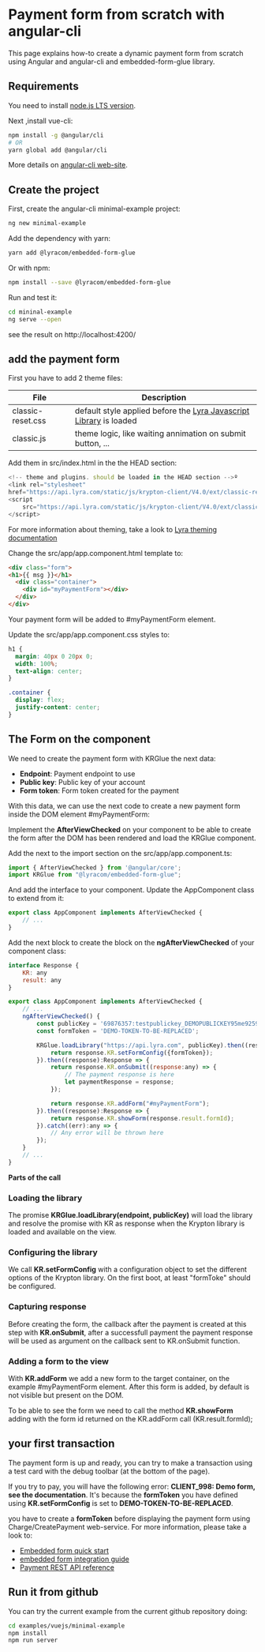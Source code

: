 # Payment form from scratch with angular-cli

This page explains how-to create a dynamic payment form from scratch using
Angular and angular-cli and embedded-form-glue library.

## Requirements

You need to install [node.js LTS version](https://nodejs.org/en/).

Next ,install vue-cli:

```bash
npm install -g @angular/cli
# OR
yarn global add @angular/cli
```

More details on [angular-cli web-site](https://angular.io/guide/quickstart).

## Create the project

First, create the angular-cli minimal-example project:

```sh
ng new minimal-example
```

Add the dependency with yarn:

```bash
yarn add @lyracom/embedded-form-glue
```

Or with npm:

```bash
npm install --save @lyracom/embedded-form-glue
```

Run and test it:

```sh
cd mininal-example
ng serve --open
```

see the result on http://localhost:4200/

## add the payment form

First you have to add 2 theme files:

| File                  | Description
| --------------------- | ---------------------
| classic-reset.css     | default style applied before the [Lyra Javascript Library][JS Link] is loaded
| classic.js            | theme logic, like waiting annimation on submit button, ...

Add them in src/index.html in the the HEAD section:

```javascript
<!-- theme and plugins. should be loaded in the HEAD section -->º
<link rel="stylesheet"
href="https://api.lyra.com/static/js/krypton-client/V4.0/ext/classic-reset.css">
<script
    src="https://api.lyra.com/static/js/krypton-client/V4.0/ext/classic.js">
</script>
```

For more information about theming, take a look to [Lyra theming documentation][JS Themes]

Change the src/app/app.component.html template to:

```html
<div class="form">
<h1>{{ msg }}</h1>
  <div class="container">
    <div id="myPaymentForm"></div>
  </div>
</div>
````

Your payment form will be added to #myPaymentForm element.

Update the src/app/app.component.css styles to:

```css
h1 {
  margin: 40px 0 20px 0;
  width: 100%;
  text-align: center;
}

.container {
  display: flex;
  justify-content: center;
}
```

## The Form on the component

We need to create the payment form with KRGlue the next data:

- **Endpoint**: Payment endpoint to use
- **Public key**: Public key of your account
- **Form token**: Form token created for the payment

With this data, we can use the next code to create a new payment form
inside the DOM element #myPaymentForm:

Implement the **AfterViewChecked** on your component to be able to
create the form after the DOM has been rendered and load the KRGlue
component.

Add the next to the import section on the src/app/app.component.ts:

```js
import { AfterViewChecked } from '@angular/core';
import KRGlue from "@lyracom/embedded-form-glue";
```


And add the interface to your component. Update the AppComponent class to
extend from it:

```js
export class AppComponent implements AfterViewChecked {
    // ...
}
```

Add the next block to create the block on the **ngAfterViewChecked** of
your component class:

```js
interface Response {
    KR: any
    result: any
}

export class AppComponent implements AfterViewChecked {
    // ...
    ngAfterViewChecked() {
        const publicKey = '69876357:testpublickey_DEMOPUBLICKEY95me92597fd28tGD4r5';
        const formToken = 'DEMO-TOKEN-TO-BE-REPLACED';

        KRGlue.loadLibrary("https://api.lyra.com", publicKey).then((response):Response => {
            return response.KR.setFormConfig({formToken});
        }).then((response):Response => {
            return response.KR.onSubmit((response:any) => {
                // The payment response is here
                let paymentResponse = response;
            });

            return response.KR.addForm("#myPaymentForm");
        }).then((response):Response => {
            return response.KR.showForm(response.result.formId);
        }).catch((err):any => {
            // Any error will be thrown here
        });
    }
    // ...
}
```

**Parts of the call**

### Loading the library

The promise **KRGlue.loadLibrary(endpoint, publicKey)** will load the
library and resolve the promise with KR as response when the Krypton library
is loaded and available on the view.

### Configuring the library

We call **KR.setFormConfig** with a configuration object to set the different
options of the Krypton library. On the first boot, at least "formToke"
should be configured.

### Capturing response

Before creating the form, the callback after the payment is created at this
step with **KR.onSubmit**, after a successfull payment the payment response
will be used as argument on the callback sent to KR.onSubmit function.

### Adding a form to the view

With **KR.addForm** we add a new form to the target container, on the
example #myPaymentForm element. After this form is added, by default is not
visible but present on the DOM.

To be able to see the form we need to call the method **KR.showForm** adding
with the form id returned on the KR.addForm call (KR.result.formId);

## your first transaction

The payment form is up and ready, you can try to make a transaction using
a test card with the debug toolbar (at the bottom of the page).

If you try to pay, you will have the following error: **CLIENT_998: Demo form, see the documentation**.
It's because the **formToken** you have defined using **KR.setFormConfig** is set to **DEMO-TOKEN-TO-BE-REPLACED**.

you have to create a **formToken** before displaying the payment form using Charge/CreatePayment web-service.
For more information, please take a look to:

* [Embedded form quick start][JS quick start]
* [embedded form integration guide][JS integration guide]
* [Payment REST API reference][REST API]

## Run it from github

You can try the current example from the current github repository doing:

```sh
cd examples/vuejs/minimal-example
npm install
npm run server
```

[JS Link]: https://lyra.com/fr/doc/rest/V4.0/javascript
[JS Themes]: https://lyra.com/fr/doc/rest/V4.0/javascript/features/themes.html
[JS quick start]: https://lyra.com/fr/doc/rest/V4.0/javascript/quick_start_js.html
[JS integration guide]: https://lyra.com/fr/doc/rest/V4.0/javascript/guide/start.html
[REST API]: https://lyra.com/fr/doc/rest/V4.0/api/reference.html
